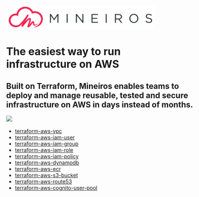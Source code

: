 [<img src="https://raw.githubusercontent.com/mineiros-io/brand/3bffd30e8bdbbde32c143e2650b2faa55f1df3ea/mineiros-primary-logo.svg" width="400"/>][homepage]

# The easiest way to run infrastructure on AWS
## Built on Terraform, Mineiros enables teams to deploy and manage reusable, tested and secure infrastructure on AWS in days instead of months.

[<img src="https://upload.wikimedia.org/wikipedia/commons/9/93/Amazon_Web_Services_Logo.svg" width="50">](https://github.com/mineiros-io)

- [terraform-aws-vpc](https://github.com/mineiros-io/terraform-aws-vpc)
- [terraform-aws-iam-user](https://github.com/mineiros-io/terraform-aws-iam-user)
- [terraform-aws-iam-group](https://github.com/mineiros-io/terraform-aws-iam-group)
- [terraform-aws-iam-role](https://github.com/mineiros-io/terraform-aws-iam-role)
- [terraform-aws-iam-policy](https://github.com/mineiros-io/terraform-aws-policy)
- [terraform-aws-dynamodb](https://github.com/mineiros-io/terraform-aws-dynamodb)
- [terraform-aws-ecr](https://github.com/mineiros-io/terraform-aws-ecr)
- [terraform-aws-s3-bucket](https://github.com/mineiros-io/terraform-aws-s3-bucket)
- [terraform-aws-route53](https://github.com/mineiros-io/terraform-aws-route53)
- [terraform-aws-cognito-user-pool](https://github.com/mineiros-io/terraform-aws-cognito-user-pool)


[homepage]: https://mineiros.io/
